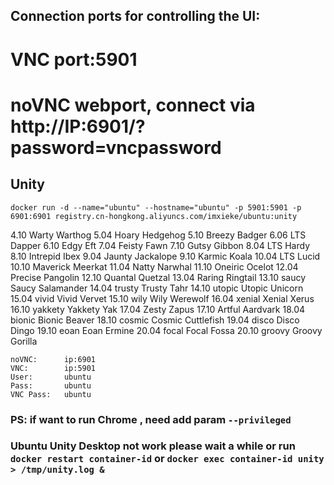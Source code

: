 ## Connection ports for controlling the UI:
# VNC port:5901
# noVNC webport, connect via http://IP:6901/?password=vncpassword

## Unity 

`docker run -d --name="ubuntu" --hostname="ubuntu" -p 5901:5901 -p 6901:6901 registry.cn-hongkong.aliyuncs.com/imxieke/ubuntu:unity`

4.10 Warty Warthog
5.04 Hoary Hedgehog
5.10 Breezy Badger
6.06 LTS Dapper
6.10 Edgy Eft
7.04 Feisty Fawn
7.10 Gutsy Gibbon
8.04 LTS Hardy
8.10 Intrepid Ibex
9.04 Jaunty Jackalope
9.10 Karmic Koala
10.04 			LTS Lucid
10.10 			Maverick Meerkat
11.04 			Natty Narwhal
11.10 			Oneiric Ocelot
12.04 			Precise Pangolin
12.10 			Quantal Quetzal
13.04 			Raring Ringtail
13.10 saucy		Saucy Salamander
14.04 trusty 	Trusty Tahr
14.10 utopic 	Utopic Unicorn
15.04 vivid 	Vivid Vervet
15.10 wily 		Wily Werewolf
16.04 xenial 	Xenial Xerus
16.10 yakkety	Yakkety Yak
17.04 			Zesty Zapus
17.10 			Artful Aardvark
18.04 bionic 	Bionic Beaver
18.10 cosmic 	Cosmic Cuttlefish
19.04 disco 	Disco Dingo
19.10 eoan		Eoan Ermine
20.04 focal  	Focal Fossa
20.10 groovy 	Groovy Gorilla


```
noVNC: 		ip:6901 
VNC: 		ip:5901
User: 		ubuntu
Pass: 		ubuntu
VNC Pass: 	ubuntu
```

### PS: if want to run Chrome , need add param `--privileged`
### Ubuntu Unity Desktop not work please wait a while or run ` docker restart container-id ` or `docker exec container-id unity > /tmp/unity.log & `
